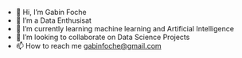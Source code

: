 - 👋 Hi, I’m Gabin Foche
- 👀 I’m a Data Enthusisat
- 🌱 I’m currently learning machine learning and Artificial Intelligence
- 💞️ I’m looking to collaborate on Data Science Projects
- 📫 How to reach me gabinfoche@gmail.com

<!---
gabinfoche/gabinfoche is a ✨ special ✨ repository because its `README.md` (this file) appears on your GitHub profile.
You can click the Preview link to take a look at your changes.
--->
